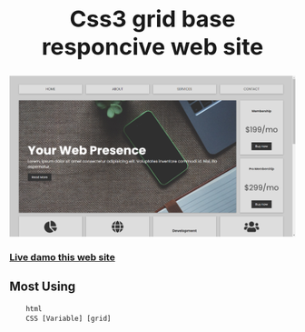 <h1 style='font-size: 40px' align="center">Css3 grid base responcive web site </h1>

![Modale](Images/Screenshot_1.png)

### [Live damo this web site](https://coder-rakibul.github.io/CSS-Grid-related-web-site/)

## Most Using 
```html
    html
    CSS [Variable] [grid]
```